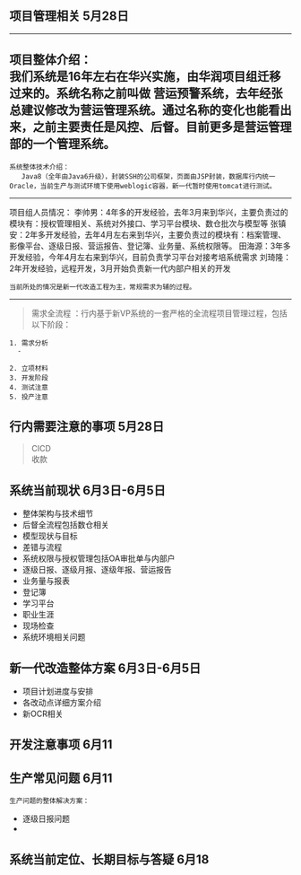 ## 项目管理相关 5月28日        
----------------    
项目整体介绍：  
  我们系统是16年左右在华兴实施，由华润项目组迁移过来的。系统名称之前叫做 营运预警系统，去年经张总建议修改为营运管理系统。通过名称的变化也能看出来，之前主要责任是风控、后督。目前更多是营运管理部的一个管理系统。
--------------
  ```
  系统整体技术介绍：
     Java8（全年由Java6升级），封装SSH的公司框架，页面由JSP封装，数据库行内统一Oracle，当前生产与测试环境下使用weblogic容器，新一代暂时使用tomcat进行测试。   
  ```
----------------  
  项目组人员情况：
  李帅男：4年多的开发经验，去年3月来到华兴，主要负责过的模块有：授权管理相关、系统对外接口、学习平台模块、数仓批次与模型等
  张镇安：2年多开发经验，去年4月左右来到华兴，主要负责过的模块有：档案管理、影像平台、逐级日报、营运报告、登记簿、业务量、系统权限等。
    田海源：3年多开发经验，今年4月左右来到华兴，目前负责学习平台对接考培系统需求
    刘琦隆：2年开发经验，远程开发，3月开始负责新一代内部户相关的开发
    
    

    当前所处的情况是新一代改造工程为主，常规需求为辅的过程。
  ---------
   > 需求全流程  ：行内基于新VP系统的一套严格的全流程项目管理过程，包括以下阶段：
    
    1. 需求分析  
      - 
      
    2. 立项材料
    3. 开发阶段
    4. 测试注意
    5. 投产注意
## 行内需要注意的事项 5月28日
  > CICD  
  > 收款

## 系统当前现状 6月3日-6月5日

 - 整体架构与技术细节
 - 后督全流程包括数仓相关
 - 模型现状与目标
 - 差错与流程
 - 系统权限与授权管理包括OA审批单与内部户
 - 逐级日报、逐级月报、逐级年报、营运报告
 - 业务量与报表
 - 登记簿
 - 学习平台
 - 职业生涯
 - 现场检查
 - 系统环境相关问题


## 新一代改造整体方案 6月3日-6月5日

- 项目计划进度与安排
- 各改动点详细方案介绍
- 新OCR相关
  

## 开发注意事项 6月11

## 生产常见问题 6月11
    生产问题的整体解决方案：

- 逐级日报问题
- 

## 系统当前定位、长期目标与答疑 6月18
